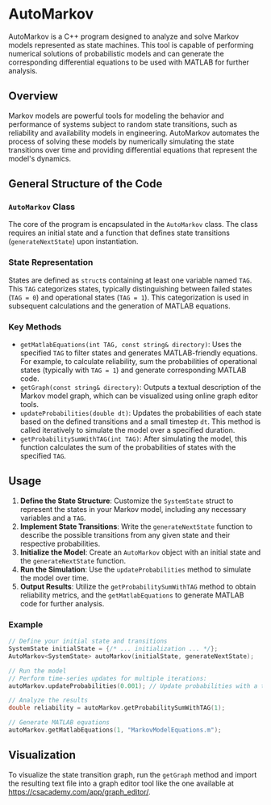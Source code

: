 # AutoMarkov
AutoMarkov is a C++ program designed to analyze and solve Markov models represented as state machines. This tool is capable of performing numerical solutions of probabilistic models and can generate the corresponding differential equations to be used with MATLAB for further analysis.

## Overview
Markov models are powerful tools for modeling the behavior and performance of systems subject to random state transitions, such as reliability and availability models in engineering. AutoMarkov automates the process of solving these models by numerically simulating the state transitions over time and providing differential equations that represent the model's dynamics.

## General Structure of the Code

### `AutoMarkov` Class

The core of the program is encapsulated in the `AutoMarkov` class. The class requires an initial state and a function that defines state transitions (`generateNextState`) upon instantiation.

### State Representation

States are defined as `struct`s containing at least one variable named `TAG`. This `TAG` categorizes states, typically distinguishing between failed states (`TAG = 0`) and operational states (`TAG = 1`). This categorization is used in subsequent calculations and the generation of MATLAB equations.

### Key Methods

- `getMatlabEquations(int TAG, const string& directory)`: Uses the specified `TAG` to filter states and generates MATLAB-friendly equations. For example, to calculate reliability, sum the probabilities of operational states (typically with `TAG = 1`) and generate corresponding MATLAB code.
- `getGraph(const string& directory)`: Outputs a textual description of the Markov model graph, which can be visualized using online graph editor tools.
- `updateProbabilities(double dt)`: Updates the probabilities of each state based on the defined transitions and a small timestep `dt`. This method is called iteratively to simulate the model over a specified duration.
- `getProbabilitySumWithTAG(int TAG)`: After simulating the model, this function calculates the sum of the probabilities of states with the specified `TAG`.

## Usage

1. **Define the State Structure**: Customize the `SystemState` struct to represent the states in your Markov model, including any necessary variables and a `TAG`.
2. **Implement State Transitions**: Write the `generateNextState` function to describe the possible transitions from any given state and their respective probabilities.
3. **Initialize the Model**: Create an `AutoMarkov` object with an initial state and the `generateNextState` function.
4. **Run the Simulation**: Use the `updateProbabilities` method to simulate the model over time.
5. **Output Results**: Utilize the `getProbabilitySumWithTAG` method to obtain reliability metrics, and the `getMatlabEquations` to generate MATLAB code for further analysis.

### Example

```cpp
// Define your initial state and transitions
SystemState initialState = {/* ... initialization ... */};
AutoMarkov<SystemState> autoMarkov(initialState, generateNextState);

// Run the model
// Perform time-series updates for multiple iterations:
autoMarkov.updateProbabilities(0.001); // Update probabilities with a timestep of 0.001

// Analyze the results
double reliability = autoMarkov.getProbabilitySumWithTAG(1);

// Generate MATLAB equations
autoMarkov.getMatlabEquations(1, "MarkovModelEquations.m");
```

## Visualization

To visualize the state transition graph, run the `getGraph` method and import the resulting text file into a graph editor tool like the one available at https://csacademy.com/app/graph_editor/.
